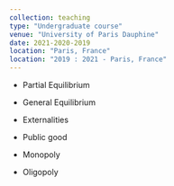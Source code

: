 ```yaml
---
collection: teaching
type: "Undergraduate course"
venue: "University of Paris Dauphine"
date: 2021-2020-2019
location: "Paris, France"
location: "2019 : 2021 - Paris, France"
---
```



* Partial Equilibrium

* General Equilibrium

* Externalities

* Public good

* Monopoly

* Oligopoly
